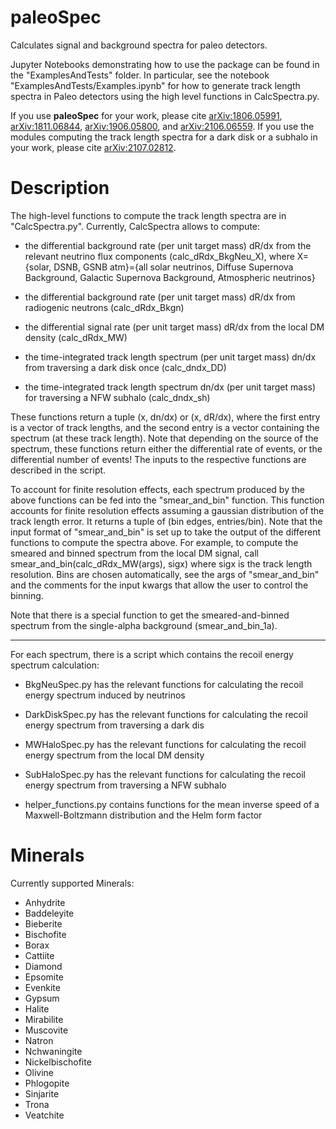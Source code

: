 # paleoSpec
Calculates signal and background spectra for paleo detectors.

Jupyter Notebooks demonstrating how to use the package can be found in the "ExamplesAndTests" folder. In particular, see the notebook "ExamplesAndTests/Examples.ipynb" for how to generate track length spectra in Paleo detectors using the high level functions in CalcSpectra.py.

If you use **paleoSpec** for your work, please cite [arXiv:1806.05991](https://arxiv.org/abs/1806.05991), [arXiv:1811.06844](https://arxiv.org/abs/1811.06844), [arXiv:1906.05800](https://arxiv.org/abs/1906.05800), and [arXiv:2106.06559](https://arxiv.org/abs/2106.06559). If you use the modules computing the track length spectra for a dark disk or a subhalo in your work, please cite [arXiv:2107.02812](https://arxiv.org/abs/2107.02812).

# Description
The high-level functions to compute the track length spectra are in "CalcSpectra.py". Currently, CalcSpectra allows to compute:

- the differential background rate (per unit target mass) dR/dx from the relevant neutrino flux components (calc_dRdx_BkgNeu_X), where X={solar, DSNB, GSNB atm}={all solar neutrinos, Diffuse Supernova Background, Galactic Supernova Background, Atmospheric neutrinos}

- the differential background rate (per unit target mass) dR/dx from radiogenic neutrons (calc_dRdx_Bkgn)
    
- the differential signal rate (per unit target mass) dR/dx from the local DM density (calc_dRdx_MW)

- the time-integrated track length spectrum (per unit target mass) dn/dx from traversing a dark disk once (calc_dndx_DD)

- the time-integrated track length spectrum dn/dx (per unit target mass) for traversing a NFW subhalo (calc_dndx_sh)

These functions return a tuple (x, dn/dx) or (x, dR/dx), where the first entry is a vector of track lengths, and the second entry is a vector containing the spectrum (at these track length). Note that depending on the source of the spectrum, these functions return either the differential rate of events, or the differential number of events! The inputs to the respective functions are described in the script.

To account for finite resolution effects, each spectrum produced by the above functions can be fed into the "smear_and_bin" function. This function accounts for finite resolution effects assuming a gaussian distribution of the track length error. It returns a tuple of (bin edges, entries/bin). Note that the input format of "smear_and_bin" is set up to take the output of the different functions to compute the spectra above. For example, to compute the smeared and binned spectrum from the local DM signal, call smear_and_bin(calc_dRdx_MW(args), sigx) where sigx is the track length resolution. Bins are chosen automatically, see the args of "smear_and_bin" and the comments for the input kwargs that allow the user to control the binning.

Note that there is a special function to get the smeared-and-binned spectrum from the single-alpha background (smear_and_bin_1a).

-------------------------------
For each spectrum, there is a script which contains the recoil energy spectrum calculation:

- BkgNeuSpec.py has the relevant functions for calculating the recoil energy spectrum induced by neutrinos

- DarkDiskSpec.py has the relevant functions for calculating the recoil energy spectrum from traversing a dark dis

- MWHaloSpec.py has the relevant functions for calculating the recoil energy spectrum from the local DM density

- SubHaloSpec.py has the relevant functions for calculating the recoil energy spectrum from traversing a NFW subhalo

- helper_functions.py contains functions for the mean inverse speed of a Maxwell-Boltzmann distribution and the Helm form factor

# Minerals
Currently supported Minerals:
- Anhydrite
- Baddeleyite
- Bieberite
- Bischofite
- Borax
- Cattiite
- Diamond
- Epsomite
- Evenkite
- Gypsum
- Halite
- Mirabilite
- Muscovite
- Natron
- Nchwaningite
- Nickelbischofite
- Olivine
- Phlogopite
- Sinjarite
- Trona
- Veatchite
